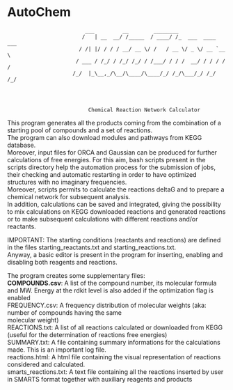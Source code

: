 # AutoChem

                             ___         __        ________                 
                            /   | __  __/ /_____  / ____/ /_  ___  ____ ___ 
                           / /| |/ / / / __/ __ \/ /   / __ \/ _ \/ __ `__ \
                          / ___ / /_/ / /_/ /_/ / /___/ / / /  __/ / / / / /
                         /_/  |_\__,_/\__/\____/\____/_/ /_/\___/_/ /_/ /_/ 
                                            



                              Chemical Reaction Network Calculator

 This program generates all the products coming from the combination of a starting pool of compounds 
 and a set of reactions.<br>
 The program can also download modules and pathways from KEGG database.<br>
 Moreover, input files for ORCA and Gaussian can be produced for further calculations of free energies.
 For this aim, bash scripts present in the scripts directory help the automation process 
 for the submission of jobs, their checking and automatic restarting in order to have optimized 
 structures with no imaginary frequencies. <br>
 Moreover, scripts permits to calculate the reactions deltaG and to prepare a chemical network for 
 subsequent analysis.<br>
 In addition, calculations can be saved and integrated, giving the possibility to mix calculations 
 on KEGG downloaded reactions and generated reactions or to make subsequent calculations with different
 reactions and/or reactants.<br>

 IMPORTANT:
 The starting conditions (reactants and reactions) are defined in the files starting_reactants.txt and starting_reactions.txt.<br>
 Anyway, a basic editor is present in the program for inserting, enabling and disabling both reagents 
 and reactions.

 The program creates some supplementary files:<br>
 <b>COMPOUNDS.csv</b>: A list of the compound number, its molecular formula and MW. Energy at the rdkit level is also added if the optimization flag is enabled<br>
 FREQUENCY.csv: A frequency distribution of molecular weights (aka: number of compounds having the same<br>
     molecular weight)<br>
 REACTIONS.txt: A list of all reactions calculated or downloaded from KEGG (useful for the determination of reactions 
     free energies)<br>
 SUMMARY.txt: A file containing summary informations for the calculations made. This is an important log
 file.<br>
 reactions.html: A html file containing the visual representation of reactions considered and calculated.<br>
 smarts_reactions.txt: A text file containing all the reactions inserted by user in SMARTS format together with 
     auxiliary reagents and products
